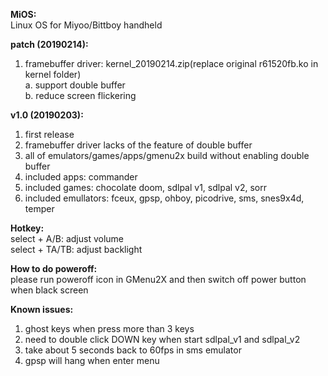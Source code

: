 **MiOS:**  
  Linux OS for Miyoo/Bittboy handheld  
  
**patch (20190214):**  
  1. framebuffer driver: kernel_20190214.zip(replace original r61520fb.ko in kernel folder)  
    a. support double buffer  
    b. reduce screen flickering  
  
**v1.0 (20190203):**  
  1. first release  
  2. framebuffer driver lacks of the feature of double buffer  
  3. all of emulators/games/apps/gmenu2x build without enabling double buffer  
  4. included apps: commander  
  5. included games: chocolate doom, sdlpal v1, sdlpal v2, sorr  
  6. included emullators: fceux, gpsp, ohboy, picodrive, sms, snes9x4d, temper  
  
**Hotkey:**  
  select + A/B: adjust volume  
  select + TA/TB: adjust backlight  
  
**How to do poweroff:**  
  please run poweroff icon in GMenu2X and then switch off power button when black screen  
  
**Known issues:**  
  1. ghost keys when press more than 3 keys  
  2. need to double click DOWN key when start sdlpal_v1 and sdlpal_v2  
  3. take about 5 seconds back to 60fps in sms emulator  
  4. gpsp will hang when enter menu  
